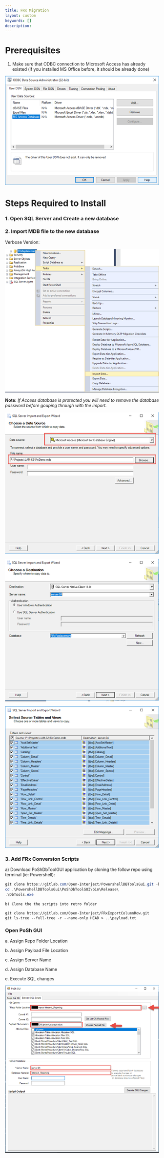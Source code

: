 ```yaml
---
title: FRx Migration
layout: custom
keywords: []
description: 
---
```


# Prerequisites

1. Make sure that ODBC connection to Microsoft Access has already existed (if you installed MS Office before, it should be already done)

![](/images/FRxReplacement/02.png)

# Steps Required to Install

### 1. Open SQL Server and Create a new database

### 2.  Import MDB file to the new database
Verbose Version:

![](/images/FRxReplacement/06.png)

__Note:__ _If Access database is protected you will need to remove the database password before gouping through with the import._

![](/images/FRxReplacement/07.png)

![](/images/FRxReplacement/03.png)

![](/images/FRxReplacement/05.png)


### 3. Add FRx Conversion Scripts

   a) Download PoShDbToolGUI application by cloning the follow repo using terminal (ie: Powershell): 

```PowerShell
git clone https://gitlab.com/Open-Interject/PowershellDBToolsGui.git -b feature/payload_file
cd .\PowershellDBToolsGui\PoShDbToolGUI\bin\Release\
.\DbTools.exe
```

    b) Clone the the scripts into retro folder

```
git clone https://gitlab.com/Open-Interject/FRxExportColumnRow.git
git ls-tree --full-tree -r --name-only HEAD > ..\payload.txt
```
### Open PoSh GUI 


a.  Assign Repo Folder Location

b.  Assign Payload File Location

c.  Assign Server Name

d.  Assign Database Name

e.  Execute SQL changes

![](/images/A-SQL-Installation/03.png)


